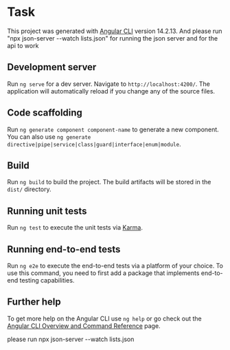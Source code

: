 # Task

This project was generated with [Angular CLI](https://github.com/angular/angular-cli) version 14.2.13. And please run "npx json-server --watch lists.json" for running the json server and for the api to work

## Development server

Run `ng serve` for a dev server. Navigate to `http://localhost:4200/`. The application will automatically reload if you change any of the source files.

## Code scaffolding

Run `ng generate component component-name` to generate a new component. You can also use `ng generate directive|pipe|service|class|guard|interface|enum|module`.

## Build

Run `ng build` to build the project. The build artifacts will be stored in the `dist/` directory.

## Running unit tests

Run `ng test` to execute the unit tests via [Karma](https://karma-runner.github.io).

## Running end-to-end tests

Run `ng e2e` to execute the end-to-end tests via a platform of your choice. To use this command, you need to first add a package that implements end-to-end testing capabilities.

## Further help
 
To get more help on the Angular CLI use `ng help` or go check out the [Angular CLI Overview and Command Reference](https://angular.io/cli) page.


please run npx json-server --watch lists.json
